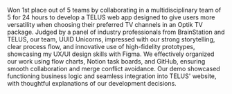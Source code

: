 Won 1st place out of 5 teams by collaborating in a multidisciplinary team of 5 for 24 hours to develop a TELUS web app designed to give users more versatility when choosing their preferred TV channels in an Optik TV package. Judged by a panel of industry professionals from BrainStation and TELUS, our team, UUID Unicorns, impressed with our strong storytelling, clear process flow, and innovative use of high-fidelity prototypes, showcasing my UX/UI design skills with Figma. We effectively organized our work using flow charts, Notion task boards, and GitHub, ensuring smooth collaboration and merge conflict avoidance. Our demo showcased functioning business logic and seamless integration into TELUS' website, with thoughtful explanations of our development decisions.
